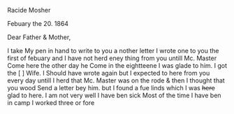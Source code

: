 Racide Mosher

Febuary the 20. 1864

Dear Father & Mother,

I take My pen in hand to write to you a nother letter  I wrote one to you the first of febuary and I have not herd eney thing from you untill Mc. Master Come here the other day he Come in the eightteene I was glade to him. I got the [ ] Wife. I Should have wrote again but I expected to here from you every day untill I herd that Mc. Master was on the rode & then I thought that you wood Send a letter bey him. but I found a fue linds which I was ~~here~~ glad to here. I am not very well I have ben sick Most of the time I have ben in camp  I worked three or fore